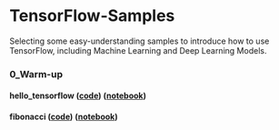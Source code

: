 # TensorFlow-Samples

Selecting some easy-understanding samples to introduce how to use TensorFlow, including Machine Learning and Deep Learning Models.



### 0_Warm-up

#### hello_tensorflow ([code](samples/0_warm-up/hello_tensorflow.py)) ([notebook](samples/0_warm-up/hello_tensorflow.ipynb))

#### fibonacci ([code](samples/0_warm-up/fibonacci.py)) ([notebook](samples/0_warm-up/fibonacci.ipynb))
